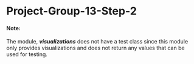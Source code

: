 # Project-Group-13-Step-2

#### **Note:** 
The module, ***visualizations*** does not have a test class since this module only provides visualizations and does not return any values that can be used for testing.

